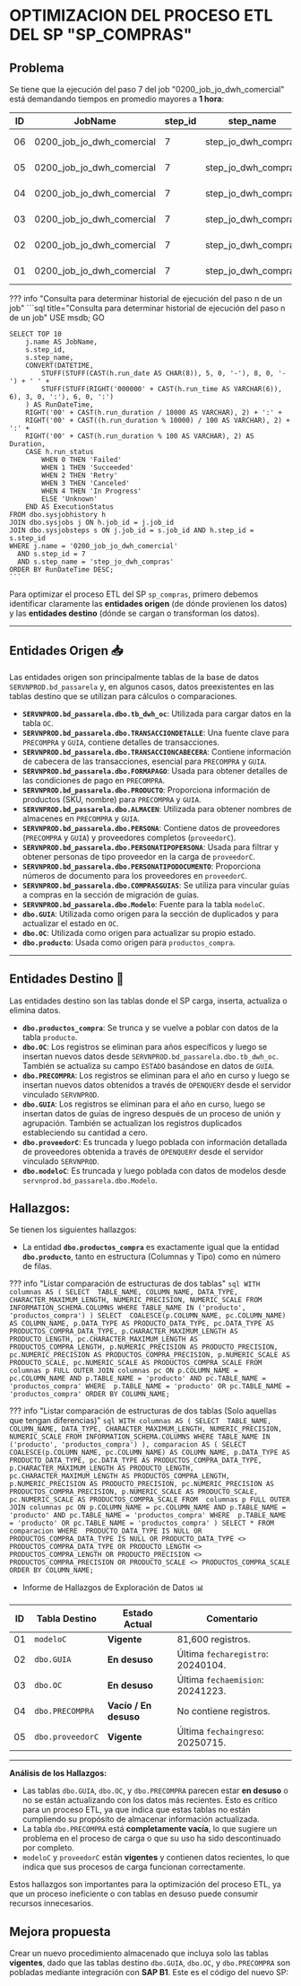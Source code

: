 # OPTIMIZACION DEL PROCESO ETL DEL SP "SP_COMPRAS"

## Problema
Se tiene que la ejecución del paso 7 del job "0200_job_jo_dwh_comercial" está demandando tiempos en promedio mayores a **1 hora**:

|ID|JobName	|step_id	|step_name	|RunDateTime	|Duration	|ExecutionStatus|
|--|---------|---------|-----------|-------------|---------|---------------|
|06|0200_job_jo_dwh_comercial	|7	|step_jo_dwh_compras	|2025-07-16 02:14:56.000	|01:03:14	|Succeeded|
|05|0200_job_jo_dwh_comercial	|7	|step_jo_dwh_compras	|2025-07-15 02:15:42.000	|01:00:03	|Succeeded|
|04|0200_job_jo_dwh_comercial	|7	|step_jo_dwh_compras	|2025-07-14 02:14:12.000	|00:57:22	|Succeeded|
|03|0200_job_jo_dwh_comercial	|7	|step_jo_dwh_compras	|2025-07-13 02:14:12.000	|00:57:55	|Succeeded|
|02|0200_job_jo_dwh_comercial	|7	|step_jo_dwh_compras	|2025-07-12 02:15:40.000	|01:01:43	|Succeeded|
|01|0200_job_jo_dwh_comercial	|7	|step_jo_dwh_compras	|2025-07-11 02:15:55.000	|00:55:58	|Succeeded|

??? info "Consulta para determinar historial de ejecución del paso n de un job"
    ```sql title="Consulta para determinar historial de ejecución del paso n de un job"
    USE msdb;
    GO

    SELECT TOP 10
        j.name AS JobName,
        s.step_id,
        s.step_name,
        CONVERT(DATETIME, 
            STUFF(STUFF(CAST(h.run_date AS CHAR(8)), 5, 0, '-'), 8, 0, '-') + ' ' +
            STUFF(STUFF(RIGHT('000000' + CAST(h.run_time AS VARCHAR(6)), 6), 3, 0, ':'), 6, 0, ':')
        ) AS RunDateTime,
        RIGHT('00' + CAST(h.run_duration / 10000 AS VARCHAR), 2) + ':' +
        RIGHT('00' + CAST((h.run_duration % 10000) / 100 AS VARCHAR), 2) + ':' +
        RIGHT('00' + CAST(h.run_duration % 100 AS VARCHAR), 2) AS Duration,
        CASE h.run_status
            WHEN 0 THEN 'Failed'
            WHEN 1 THEN 'Succeeded'
            WHEN 2 THEN 'Retry'
            WHEN 3 THEN 'Canceled'
            WHEN 4 THEN 'In Progress'
            ELSE 'Unknown'
        END AS ExecutionStatus
    FROM dbo.sysjobhistory h
    JOIN dbo.sysjobs j ON h.job_id = j.job_id
    JOIN dbo.sysjobsteps s ON j.job_id = s.job_id AND h.step_id = s.step_id
    WHERE j.name = '0200_job_jo_dwh_comercial'
      AND s.step_id = 7
      AND s.step_name = 'step_jo_dwh_compras'
    ORDER BY RunDateTime DESC;
    ```

Para optimizar el proceso ETL del SP `sp_compras`, primero debemos identificar claramente las **entidades origen** (de dónde provienen los datos) y las **entidades destino** (dónde se cargan o transforman los datos).

***

## Entidades Origen 📥

Las entidades origen son principalmente tablas de la base de datos `SERVNPROD.bd_passarela` y, en algunos casos, datos preexistentes en las tablas destino que se utilizan para cálculos o comparaciones.

* **`SERVNPROD.bd_passarela.dbo.tb_dwh_oc`**: Utilizada para cargar datos en la tabla `OC`.
* **`SERVNPROD.bd_passarela.dbo.TRANSACCIONDETALLE`**: Una fuente clave para `PRECOMPRA` y `GUIA`, contiene detalles de transacciones.
* **`SERVNPROD.bd_passarela.dbo.TRANSACCIONCABECERA`**: Contiene información de cabecera de las transacciones, esencial para `PRECOMPRA` y `GUIA`.
* **`SERVNPROD.bd_passarela.dbo.FORMAPAGO`**: Usada para obtener detalles de las condiciones de pago en `PRECOMPRA`.
* **`SERVNPROD.bd_passarela.dbo.PRODUCTO`**: Proporciona información de productos (SKU, nombre) para `PRECOMPRA` y `GUIA`.
* **`SERVNPROD.bd_passarela.dbo.ALMACEN`**: Utilizada para obtener nombres de almacenes en `PRECOMPRA` y `GUIA`.
* **`SERVNPROD.bd_passarela.dbo.PERSONA`**: Contiene datos de proveedores (`PRECOMPRA` y `GUIA`) y proveedores completos (`proveedorC`).
* **`SERVNPROD.bd_passarela.dbo.PERSONATIPOPERSONA`**: Usada para filtrar y obtener personas de tipo proveedor en la carga de `proveedorC`.
* **`SERVNPROD.bd_passarela.dbo.PERSONATIPODOCUMENTO`**: Proporciona números de documento para los proveedores en `proveedorC`.
* **`SERVNPROD.bd_passarela.dbo.COMPRASGUIAS`**: Se utiliza para vincular guías a compras en la sección de migración de guías.
* **`SERVNPROD.bd_passarela.dbo.Modelo`**: Fuente para la tabla `modeloC`.
* **`dbo.GUIA`**: Utilizada como origen para la sección de duplicados y para actualizar el estado en `OC`.
* **`dbo.OC`**: Utilizada como origen para actualizar su propio estado.
* **`dbo.producto`**: Usada como origen para `productos_compra`.

***

## Entidades Destino 🎯

Las entidades destino son las tablas donde el SP carga, inserta, actualiza o elimina datos.

* **`dbo.productos_compra`**: Se trunca y se vuelve a poblar con datos de la tabla `producto`.
* **`dbo.OC`**: Los registros se eliminan para años específicos y luego se insertan nuevos datos desde `SERVNPROD.bd_passarela.dbo.tb_dwh_oc`. También se actualiza su campo `ESTADO` basándose en datos de `GUIA`.
* **`dbo.PRECOMPRA`**: Los registros se eliminan para el año en curso y luego se insertan nuevos datos obtenidos a través de `OPENQUERY` desde el servidor vinculado `SERVNPROD`.
* **`dbo.GUIA`**: Los registros se eliminan para el año en curso, luego se insertan datos de guías de ingreso después de un proceso de unión y agrupación. También se actualizan los registros duplicados estableciendo su cantidad a cero.
* **`dbo.proveedorC`**: Es truncada y luego poblada con información detallada de proveedores obtenida a través de `OPENQUERY` desde el servidor vinculado `SERVNPROD`.
* **`dbo.modeloC`**: Es truncada y luego poblada con datos de modelos desde `servnprod.bd_passarela.dbo.Modelo`.

## Hallazgos:
Se tienen los siguientes hallazgos:

- La entidad **`dbo.productos_compra`** es exactamente igual que la entidad **`dbo.producto`**, tanto en estructura (Columnas y Tipo) como en número de filas.

??? info "Listar comparación de estructuras de dos tablas"
    ```sql
    WITH columnas AS (
        SELECT 
            TABLE_NAME,
            COLUMN_NAME,
            DATA_TYPE,
            CHARACTER_MAXIMUM_LENGTH,
            NUMERIC_PRECISION,
            NUMERIC_SCALE
        FROM INFORMATION_SCHEMA.COLUMNS
        WHERE TABLE_NAME IN ('producto', 'productos_compra')
    )
    SELECT 
        COALESCE(p.COLUMN_NAME, pc.COLUMN_NAME) AS COLUMN_NAME,
        p.DATA_TYPE AS PRODUCTO_DATA_TYPE,
        pc.DATA_TYPE AS PRODUCTOS_COMPRA_DATA_TYPE,
        p.CHARACTER_MAXIMUM_LENGTH AS PRODUCTO_LENGTH,
        pc.CHARACTER_MAXIMUM_LENGTH AS PRODUCTOS_COMPRA_LENGTH,
        p.NUMERIC_PRECISION AS PRODUCTO_PRECISION,
        pc.NUMERIC_PRECISION AS PRODUCTOS_COMPRA_PRECISION,
        p.NUMERIC_SCALE AS PRODUCTO_SCALE,
        pc.NUMERIC_SCALE AS PRODUCTOS_COMPRA_SCALE
    FROM 
        columnas p
    FULL OUTER JOIN columnas pc
        ON p.COLUMN_NAME = pc.COLUMN_NAME
        AND p.TABLE_NAME = 'producto'
        AND pc.TABLE_NAME = 'productos_compra'
    WHERE 
        p.TABLE_NAME = 'producto' OR pc.TABLE_NAME = 'productos_compra'
    ORDER BY COLUMN_NAME;
    ```

??? info "Listar comparación de estructuras de dos tablas (Solo aquellas que tengan diferencias)"
    ```sql
    WITH columnas AS (
        SELECT 
            TABLE_NAME,
            COLUMN_NAME,
            DATA_TYPE,
            CHARACTER_MAXIMUM_LENGTH,
            NUMERIC_PRECISION,
            NUMERIC_SCALE
        FROM INFORMATION_SCHEMA.COLUMNS
        WHERE TABLE_NAME IN ('producto', 'productos_compra')
    ),
    comparacion AS (
        SELECT 
            COALESCE(p.COLUMN_NAME, pc.COLUMN_NAME) AS COLUMN_NAME,
            p.DATA_TYPE AS PRODUCTO_DATA_TYPE,
            pc.DATA_TYPE AS PRODUCTOS_COMPRA_DATA_TYPE,
            p.CHARACTER_MAXIMUM_LENGTH AS PRODUCTO_LENGTH,
            pc.CHARACTER_MAXIMUM_LENGTH AS PRODUCTOS_COMPRA_LENGTH,
            p.NUMERIC_PRECISION AS PRODUCTO_PRECISION,
            pc.NUMERIC_PRECISION AS PRODUCTOS_COMPRA_PRECISION,
            p.NUMERIC_SCALE AS PRODUCTO_SCALE,
            pc.NUMERIC_SCALE AS PRODUCTOS_COMPRA_SCALE
        FROM 
            columnas p
        FULL OUTER JOIN columnas pc
            ON p.COLUMN_NAME = pc.COLUMN_NAME
            AND p.TABLE_NAME = 'producto'
            AND pc.TABLE_NAME = 'productos_compra'
        WHERE 
            p.TABLE_NAME = 'producto' OR pc.TABLE_NAME = 'productos_compra'
    )
    SELECT *
    FROM comparacion
    WHERE 
        PRODUCTO_DATA_TYPE IS NULL OR PRODUCTOS_COMPRA_DATA_TYPE IS NULL OR
        PRODUCTO_DATA_TYPE <> PRODUCTOS_COMPRA_DATA_TYPE OR
        PRODUCTO_LENGTH <> PRODUCTOS_COMPRA_LENGTH OR
        PRODUCTO_PRECISION <> PRODUCTOS_COMPRA_PRECISION OR
        PRODUCTO_SCALE <> PRODUCTOS_COMPRA_SCALE
    ORDER BY COLUMN_NAME;
    ```


- Informe de Hallazgos de Exploración de Datos 📊

|ID| Tabla Destino  | Estado Actual     | Comentario                                   |
|--|----------------|-------------------|----------------------------------------------|
|01| `modeloC`      | **Vigente** | 81,600 registros.                            |
|02| `dbo.GUIA`     | **En desuso** | Última `fecharegistro`: 20240104.            |
|03| `dbo.OC`       | **En desuso** | Última `fechaemision`: 20241223.             |
|04| `dbo.PRECOMPRA`| **Vacío / En desuso** | No contiene registros.                     |
|05| `dbo.proveedorC`| **Vigente** | Última `fechaingreso`: 20250715.             |

---

**Análisis de los Hallazgos:**

* Las tablas `dbo.GUIA`, `dbo.OC`, y `dbo.PRECOMPRA` parecen estar **en desuso** o no se están actualizando con los datos más recientes. Esto es crítico para un proceso ETL, ya que indica que estas tablas no están cumpliendo su propósito de almacenar información actualizada.
* La tabla `dbo.PRECOMPRA` está **completamente vacía**, lo que sugiere un problema en el proceso de carga o que su uso ha sido descontinuado por completo.
* `modeloC` y `proveedorC` están **vigentes** y contienen datos recientes, lo que indica que sus procesos de carga funcionan correctamente.

Estos hallazgos son importantes para la optimización del proceso ETL, ya que un proceso ineficiente o con tablas en desuso puede consumir recursos innecesarios.

## Mejora propuesta
Crear un nuevo procedimiento almacenado que incluya solo las tablas **vigentes**, dado que las tablas destino `dbo.GUIA`, `dbo.OC`, y `dbo.PRECOMPRA` son pobladas mediante integración con **SAP B1**.
Este es el código del nuevo SP:
